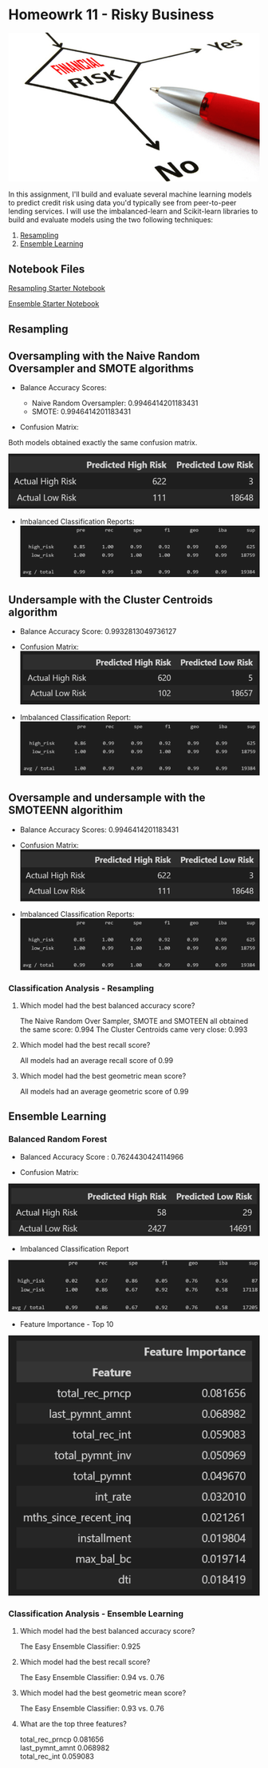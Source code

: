 # Homeowrk 11 - Risky Business

![Risk](Images/Financial-Risk-Management.png)

In this assignment, I'll build and evaluate several machine learning models to predict credit risk using data you'd typically see from peer-to-peer lending services. I will use the imbalanced-learn and Scikit-learn libraries to build and evaluate models using the two following techniques:

1. [Resampling](#Resampling)
2. [Ensemble Learning](#Ensemble-Learning)


## Notebook Files

[Resampling Starter Notebook](credit_risk_resampling.ipynb)

[Ensemble Starter Notebook](credit_risk_ensemble.ipynb)


## Resampling 

## Oversampling with the Naive Random Oversampler and SMOTE algorithms

* Balance Accuracy Scores:
    * Naive Random Oversampler: 0.9946414201183431
    * SMOTE: 0.9946414201183431

* Confusion Matrix:

Both models obtained exactly the same confusion matrix.

![resample_matrix1](Images/naive_smote_cm.png)

* Imbalanced Classification Reports:
![report](Images/naive_smote_report.png)

## Undersample with the Cluster Centroids algorithm

* Balance Accuracy Score: 0.9932813049736127

* Confusion Matrix:
![resample_matrix2](Images/centroids_cm.png)

* Imbalanced Classification Report:
![report](Images/centroids_report.png)

## Oversample and undersample with the SMOTEENN algorithim

* Balance Accuracy Scores: 0.9946414201183431

* Confusion Matrix:
![resample_matrix1](Images/smoteenn_cm.png)

* Imbalanced Classification Reports:
![report](Images/smoteenn_report.png)


### Classification Analysis - Resampling

1. Which model had the best balanced accuracy score?

   The Naive Random Over Sampler, SMOTE and SMOTEEN all obtained the same score: 0.994
   The Cluster Centroids came very close: 0.993

2. Which model had the best recall score?

    All models had an average recall score of 0.99

3. Which model had the best geometric mean score?

    All models had an average geometric score of 0.99


## Ensemble Learning

### Balanced Random Forest

* Balanced Accuracy Score : 0.7624430424114966

* Confusion Matrix:

![score-forest](Images/acc_score_random_forest.png)

* Imbalanced Classification Report

![report](Images/report_random_forest.png)

* Feature Importance - Top 10

![feature-importance](Images/feature_importance.png)


### Classification Analysis - Ensemble Learning

1. Which model had the best balanced accuracy score?

    The Easy Ensemble Classifier: 0.925


2. Which model had the best recall score?

    The Easy Ensemble Classifier: 0.94 vs. 0.76


3. Which model had the best geometric mean score?

    The Easy Ensemble Classifier: 0.93 vs. 0.76


4. What are the top three features?

    total_rec_prncp	0.081656 <br>
    last_pymnt_amnt	0.068982 <br>
    total_rec_int	0.059083

